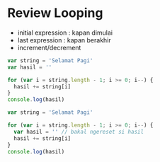 # Review Looping
- initial expression : kapan dimulai
- last expression : kapan berakhir
- increment/decrement

```JavaScript
var string = 'Selamat Pagi'
var hasil = ''

for (var i = string.length - 1; i >= 0; i--) {
  hasil += string[i]
}
console.log(hasil)
```

```JavaScript
var string = 'Selamat Pagi'

for (var i = string.length - 1; i >= 0; i--) {
  var hasil = '' // bakal ngereset si hasil
  hasil += string[i]
}
console.log(hasil)
```
